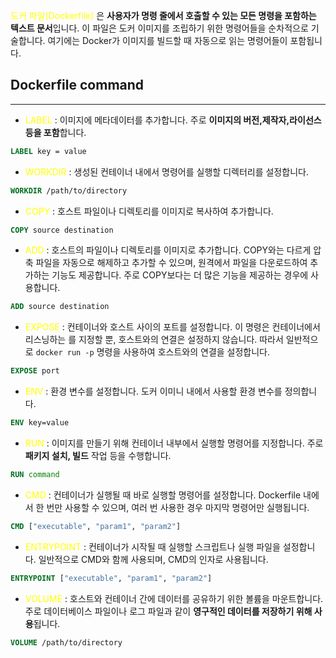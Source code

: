 <font color="#ffff00">도커 파일(Dockerfile)</font> 은 **사용자가 명령 줄에서 호출할 수 있는 모든 명령을 포함하는 텍스트 문서**입니다. 이 파일은 도커 이미지를 조립하기 위한 명령어들을 순차적으로 기술합니다. 여기에는 Docker가 이미지를 빌드할 때 자동으로 읽는 명령어들이 포함됩니다.

## Dockerfile command
---

- <font color="#ffff00">LABEL</font> : 이미지에 메타데이터를 추가합니다. 주로 **이미지의 버전,제작자,라이선스 등을 포함**합니다.

```dockerfile
LABEL key = value
```

- <font color="#ffff00">WORKDIR</font> : 생성된 컨테이너 내에서 명령어를 실행할 디렉터리를 설정합니다.

```dockerfile
WORKDIR /path/to/directory
```

- <font color="#ffff00">COPY</font> : 호스트 파일이나 디렉토리를 이미지로 복사하여 추가합니다.

```dockerfile
COPY source destination
```

- <font color="#ffff00">ADD</font> : 호스트의 파일이나 디렉토리를 이미지로 추가합니다. COPY와는 다르게 압축 파일을 자동으로 해제하고 추가할 수 있으며, 원격에서 파일을 다운로드하여 추가하는 기능도 제공합니다. 주로 COPY보다는 더 많은 기능을 제공하는 경우에 사용합니다.

```DOCKERFILE
ADD source destination
```

- <font color="#ffff00">EXPOSE</font> : 컨테이너와 호스트 사이의 포트를 설정합니다. 이 명령은 컨테이너에서 리스닝하는 를 지정할 뿐, 호스트와의 연결은 설정하지 않습니다. 따라서 일반적으로 `docker run -p` 명령을 사용하여 호스트와의 연결을 설정합니다.

```dockerfile
EXPOSE port
```

- <font color="#ffff00">ENV</font> : 환경 변수를 설정합니다. 도커 이미니 내에서 사용할 환경 변수를 정의합니다.

```dockerfile
ENV key=value
```

- <font color="#ffff00">RUN</font> : 이미지를 만들기 위해 컨테이너 내부에서 실행할 명령어를 지정합니다. 주로 **패키지 설치, 빌드** 작업 등을 수행합니다.

```dockerfile
RUN command
```

- <font color="#ffff00">CMD</font> : 컨테이너가 실행될 때 바로 실행할 명령어를 설정합니다. Dockerfile 내에서 한 번만 사용할 수 있으며, 여러 번 사용한 경우 마지막 명령어만 실행됩니다.

```dockerfile
CMD ["executable", "param1", "param2"]
```

- <font color="#ffff00">ENTRYPOINT</font> : 컨테이너가 시작될 때 실행할 스크립트나 실행 파일을 설정합니다. 일반적으로 CMD와 함께 사용되며, CMD의 인자로 사용됩니다.

```dockerfile
ENTRYPOINT ["executable", "param1", "param2"]
```

- <font color="#ffff00">VOLUME</font> : 호스트와 컨테이너 간에 데이터를 공유하기 위한 볼륨을 마운트합니다. 주로 데이터베이스 파일이나 로그 파일과 같이 **영구적인 데이터를 저장하기 위해 사용**됩니다.

```dockerfile
VOLUME /path/to/directory
```

